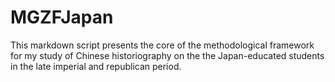 # MGZFJapan
This markdown script presents the core of the methodological framework for my study of Chinese historiography on the the Japan-educated students in the late imperial and republican period.
